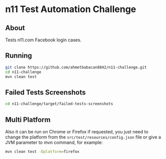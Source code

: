 # n11 Test Automation Challenge

## About
Tests n11.com Facebook login cases.

## Running

```bash
git clone https://github.com/ahmetbabacan8842/n11-challenge.git
cd n11-challenge
mvn clean test
```

## Failed Tests Screenshots
```bash
cd n11-challenge/target/failed-tests-screenshots
```

## Multi Platform

Also it can be run on Chrome or Firefox if requested, you just need to change the platform from the `src/test/resources/config.json` file or give a JVM parameter to mvn command, for example:
```bash
mvn clean test -Dplatform=firefox
```
